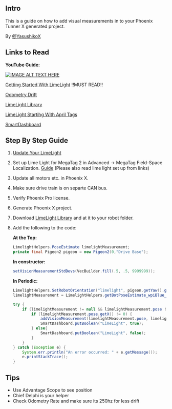 ## Intro
This is a guide on how to add visual measurements in to your Phoenix Tunner X generated project.

By [@YasushikoX](https://github.com/YasushikoX)

## Links to Read
**YouTube Guide:**

[![IMAGE ALT TEXT HERE](https://i.ytimg.com/an_webp/VhXCXVQJOr0/mqdefault_6s.webp?du=3000&sqp=CJf3yb0G&rs=AOn4CLA5bS7o2BrbwrgW-5y2UyJQLob70w)](https://youtu.be/VhXCXVQJOr0)
    
[Getting Started With LimeLight](https://docs.limelightvision.io/docs/docs-limelight/getting-started/FRC/wiring)  !!MUST READ!!

[Odometry Drift](https://v6.docs.ctr-electronics.com/en/stable/docs/application-notes/update-frequency-impact.html#factors-that-impact-odometry)

[LimeLight Library](https://docs.limelightvision.io/docs/docs-limelight/apis/limelight-lib)

[LimeLight Startihg With April Tags](https://docs.limelightvision.io/docs/docs-limelight/pipeline-apriltag/apriltags#quick-start-for-frc-apriltags)

[SmartDashboard](https://docs.wpilib.org/en/stable/docs/software/dashboards/smartdashboard/index.html#smartdashboard)

## Step By Step Guide
1.  [Update Your LimeLight](https://docs.limelightvision.io/docs/docs-limelight/getting-started/FRC/imaging)
2.  Set up Lime Light for MegaTag 2 in Advanced -> MegaTag Field-Space Localization. [Guide](https://docs.limelightvision.io/docs/docs-limelight/pipeline-apriltag/apriltag-robot-localization-megatag2) (Please also read lime light set up from links)
3. Update all motors etc. in Phoenix X.
4. Make sure drive train is on separte CAN bus.
5. Verify Phoenix Pro license.
6. Generate Phoenix X project. 
7. Download [LimeLight Library](https://github.com/LimelightVision/limelightlib-wpijava) and at it to your robot folder.
8. Add the following to the code:

   **At the Top:**
     ```java
     LimelightHelpers.PoseEstimate limelightMeasurement;
     private final Pigeon2 pigeon = new Pigeon2(0,"Drive Base");
     ```
   **In constructor:**
     ```java
     setVisionMeasurementStdDevs(VecBuilder.fill(.5, .5, 9999999));
     ````
   
   **In Periodic:**
     ```java
     LimelightHelpers.SetRobotOrientation("limelight", pigeon.getYaw().getValueAsDouble(), 0, 0, 0, 0, 0); 
     limelightMeasurement = LimelightHelpers.getBotPoseEstimate_wpiBlue_MegaTag2("limelight");
     
     try {
         if (limelightMeasurement != null && limelightMeasurement.pose != null) {
             if (limelightMeasurement.pose.getX() != 0) {
                 addVisionMeasurement(limelightMeasurement.pose, limelightMeasurement.timestampSeconds);
                 SmartDashboard.putBoolean("LimeLight", true);
             } else{
                 SmartDashboard.putBoolean("LimeLight", false);
             }
         }
     } catch (Exception e) {
         System.err.println("An error occurred: " + e.getMessage());
         e.printStackTrace();
     }
     ```
## Tips

- Use Advantage Scope to see position
- Chief Delphi is your helper
- Check Odometry Rate and make sure its 250hz for less drift
